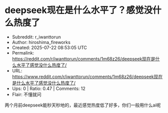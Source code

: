# deepseek现在是什么水平了？感觉没什么热度了

- Subreddit: r_iwanttorun
- Author: hiroshima_fireworks
- Created: 2025-07-22 08:53:05 UTC
- Permalink: https://reddit.com/r/iwanttorun/comments/1m68z26/deepseek现在是什么水平了感觉没什么热度了/
- URL: https://www.reddit.com/r/iwanttorun/comments/1m68z26/deepseek现在是什么水平了感觉没什么热度了/
- Ups: 0 | Ratio: 0.47 | Comments: 12
- Flair: 不懂就问


两个月前deepseek能秒天秒地的，最近感觉热度低了好多，你们一般用什么ai呢

